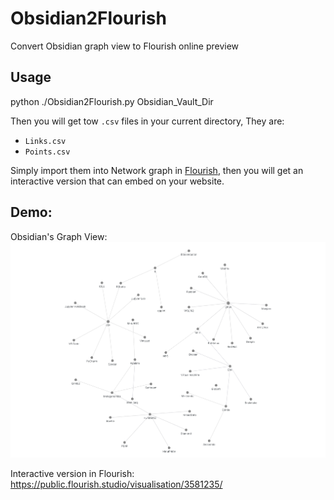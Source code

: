 # Obsidian2Flourish
Convert Obsidian graph view to Flourish online preview
## Usage
python ./Obsidian2Flourish.py Obsidian_Vault_Dir

Then you will get tow `.csv` files in your current directory, They are:   
- `Links.csv`
- `Points.csv`

Simply import them into Network graph in [Flourish](https://app.flourish.studio), then you will get an interactive version that can embed on your website.


## Demo:
Obsidian's Graph View:
![](img/demo_obsidian.png)

Interactive version in Flourish:
https://public.flourish.studio/visualisation/3581235/

